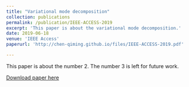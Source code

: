 ```yaml
---
title: "Variational mode decomposition"
collection: publications
permalink: /publication/IEEE-ACCESS-2019
excerpt: 'This paper is about the variational mode decomposition.'
date: 2019-06-18
venue: 'IEEE Access'
paperurl: 'http://chen-qiming.github.io/files/IEEE-ACCESS-2019.pdf'

---
```

This paper is about the number 2. The number 3 is left for future work.

[Download paper here](http://chen-qiming.github.io/files/IEEE-ACCESS-2019.pdf)


